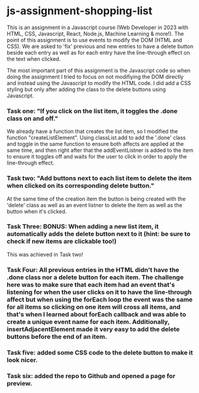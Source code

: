 # js-assignment-shopping-list

This is an assignment in a Javascript course (Web Developer in 2023 with HTML, CSS, Javascript, React, Node.js, Machine Learning & more!). The point of this assignment is to use events to modify the DOM (HTML and CSS). We are asked to 'fix' previous and new entries to have a delete button beside each entry as well as for each entry have the line-through effect on the text when clicked.

The most important part of this assignment is the Javascript code so when doing the assignment I tried to focus on not modifiying the DOM directly and instead using the Javascript to modify the HTML code. I did add a CSS styling but only after adding the class to the delete buttons using Javascript.

### Task one: "If you click on the list item, it toggles the .done  class on and off."

We already have a function that creates the list item, so I modified the function "createListElement". Using classList.add to add the '.done' class and toggle in the same function to ensure both affects are applied at the same time, and then right after that the addEventListner is added to the item to ensure it toggles off and waits for the user to click in order to apply the line-through effect.

### Task two: "Add buttons next to each list item to delete the item when clicked on its corresponding delete button."
At the same time of the creation item the button is being created with the 'delete' class as well as an event listner to delete the item as well as the button when it's clicked.

### Task Three: BONUS: When adding a new list item, it automatically adds the delete button next to it (hint: be sure to check if new items are clickable too!)
This was achieved in Task two!

### Task Four: All previous entries in the HTML didn't have the .done class nor a delete button for each item. The challenge here was to make sure that each item had an event that's listening for when the user clicks on it to have the line-through affect but when using the forEach loop the event was the same for all items so clicking on one item will cross all items, and that's when I learned about forEach callback and was able to create a unique event name for each item. Additionally, insertAdjacentElement made it very easy to add the delete buttons before the end of an item.

### Task five: added some CSS code to the delete button to make it look nicer.

### Task six: added the repo to Github and opened a page for preview.

